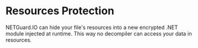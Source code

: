 # Resources Protection

NETGuard.IO can hide your file's resources into a new encrypted .NET module injected at runtime. This way no decompiler can access your data in resources.

